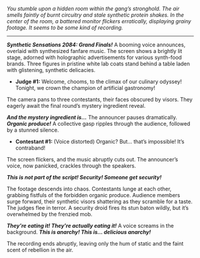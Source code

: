 
*You stumble upon a hidden room within the gang’s stronghold. The air smells faintly of burnt circuitry and stale synthetic protein shakes. In the center of the room, a battered monitor flickers erratically, displaying grainy footage. It seems to be some kind of recording.*


---

***Synthetic Sensations 2084: Grand Finals!*** A booming voice announces, overlaid with synthesized fanfare music. The screen shows a brightly lit stage, adorned with holographic advertisements for various synth-food brands. Three figures in pristine white lab coats stand behind a table laden with glistening, synthetic delicacies.

* **Judge #1:** Welcome, chooms, to the climax of our culinary odyssey! Tonight, we crown the champion of artificial gastronomy!

The camera pans to three contestants, their faces obscured by visors. They eagerly await the final round’s mystery ingredient reveal.

***And the mystery ingredient is…*** The announcer pauses dramatically. ***Organic produce!*** A collective gasp ripples through the audience, followed by a stunned silence. 

* **Contestant #1:** (Voice distorted) Organic? But… that’s impossible! It’s contraband! 

The screen flickers, and the music abruptly cuts out. The announcer’s voice, now panicked, crackles through the speakers.

***This is not part of the script! Security! Someone get security!***

The footage descends into chaos. Contestants lunge at each other, grabbing fistfuls of the forbidden organic produce. Audience members surge forward, their synthetic visors shattering as they scramble for a taste. The judges flee in terror. A security droid fires its stun baton wildly, but it’s overwhelmed by the frenzied mob.

***They're eating it! They're actually eating it!*** A voice screams in the background. ***This is anarchy! This is… delicious anarchy!***

The recording ends abruptly, leaving only the hum of static and the faint scent of rebellion in the air. 


